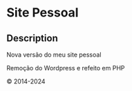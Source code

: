 # Site Pessoal

## Description
Nova versão do meu site pessoal

Remoção do Wordpress e refeito em PHP

© 2014-2024
